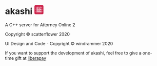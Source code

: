 # akashi <img src="https://github.com/AttorneyOnline/akashi/blob/master/resource/icon/256.png" width=30 height=30>
A C++ server for Attorney Online 2

Copyright © scatterflower 2020

UI Design and Code - Copyright © windrammer 2020

If you want to support the development of akashi, feel free to give a one-time gift at [liberapay](https://liberapay.com/scatterflower/)
